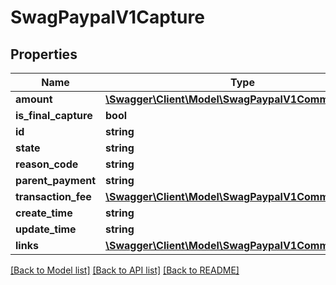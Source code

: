 # SwagPaypalV1Capture

## Properties
Name | Type | Description | Notes
------------ | ------------- | ------------- | -------------
**amount** | [**\Swagger\Client\Model\SwagPaypalV1CommonAmount**](SwagPaypalV1CommonAmount.md) |  | [optional] 
**is_final_capture** | **bool** |  | [optional] 
**id** | **string** |  | [optional] 
**state** | **string** |  | [optional] 
**reason_code** | **string** |  | [optional] 
**parent_payment** | **string** |  | [optional] 
**transaction_fee** | [**\Swagger\Client\Model\SwagPaypalV1CommonValue**](SwagPaypalV1CommonValue.md) |  | [optional] 
**create_time** | **string** |  | [optional] 
**update_time** | **string** |  | [optional] 
**links** | [**\Swagger\Client\Model\SwagPaypalV1CommonLink[]**](SwagPaypalV1CommonLink.md) |  | [optional] 

[[Back to Model list]](../../README.md#documentation-for-models) [[Back to API list]](../../README.md#documentation-for-api-endpoints) [[Back to README]](../../README.md)

